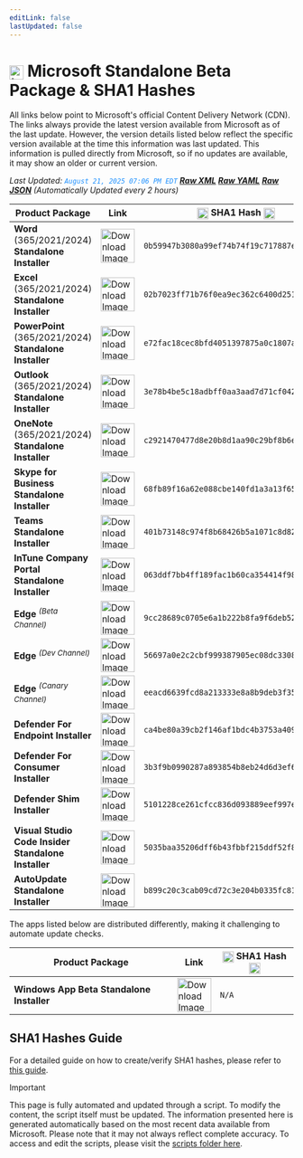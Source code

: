 ```yaml
---
editLink: false
lastUpdated: false
---
```

# <img src="/images/Microsoft_Logo_512px.png" alt="image" width="25" style="vertical-align: middle; display: inline-block;" /> Microsoft Standalone Beta Package & SHA1 Hashes

<span class="extra-small">All links below point to Microsoft's official Content Delivery Network (CDN).</span>
<span class="extra-small">The links always provide the latest version available from Microsoft as of the last update. However, the version details listed below reflect the specific version available at the time this information was last updated. This information is pulled directly from Microsoft, so if no updates are available, it may show an older or current version.</span>

<span class="extra-small">_Last Updated: <code style="color : dodgerblue">August 21, 2025 07:06 PM EDT</code> [**_Raw XML_**](https://github.com/cocopuff2u/MOFA/blob/main/latest_raw_files/macos_standalone_beta.xml) [**_Raw YAML_**](https://github.com/cocopuff2u/MOFA/blob/main/latest_raw_files/macos_standalone_beta.yaml) [**_Raw JSON_**](https://github.com/cocopuff2u/MOFA/blob/main/latest_raw_files/macos_standalone_beta.json)
 (Automatically Updated every 2 hours)_</span>

| **Product Package** | **Link** | **<img src="/images/sha-256.png" alt="image" width="20" style="vertical-align: middle; display: inline-block;" /> SHA1 Hash <img src="/images/sha-256.png" alt="image" width="20" style="vertical-align: middle; display: inline-block;" />** |
|----------------------|----------|------------------|
| **Word** (365/2021/2024) **Standalone Installer** | <a href="https://officecdnmac.microsoft.com/pr/4B2D7701-0A4F-49C8-B4CB-0C2D4043F51F/MacAutoupdate/Microsoft_Word_16.101.25081948_Updater.pkg"><img src="/images/MSWD_512x512x32.png" alt="Download Image" width="60"></a> | `0b59947b3080a99ef74b74f19c717887e2e25727` |
| **Excel** (365/2021/2024) **Standalone Installer** | <a href="https://officecdnmac.microsoft.com/pr/4B2D7701-0A4F-49C8-B4CB-0C2D4043F51F/MacAutoupdate/Microsoft_Excel_16.101.25081948_Updater.pkg"><img src="/images/XCEL_512x512x32.png" alt="Download Image" width="60"></a> | `02b7023ff71b76f0ea9ec362c6400d2512d29ced` |
| **PowerPoint** (365/2021/2024) **Standalone Installer** | <a href="https://officecdnmac.microsoft.com/pr/4B2D7701-0A4F-49C8-B4CB-0C2D4043F51F/MacAutoupdate/Microsoft_PowerPoint_16.101.25081948_Updater.pkg"><img src="/images/PPT3_512x512x32.png" alt="Download Image" width="60"></a> | `e72fac18cec8bfd4051397875a0c1807ac778297` |
| **Outlook** (365/2021/2024) **Standalone Installer**| <a href="https://officecdnmac.microsoft.com/pr/4B2D7701-0A4F-49C8-B4CB-0C2D4043F51F/MacAutoupdate/Microsoft_Outlook_16.101.25081948_Updater.pkg"><img src="/images/Outlook_512x512x32.png" alt="Download Image" width="60"></a> | `3e78b4be5c18adbff0aa3aad7d71cf0423b5d24a` |
| **OneNote** (365/2021/2024) **Standalone Installer** | <a href="https://officecdnmac.microsoft.com/pr/4B2D7701-0A4F-49C8-B4CB-0C2D4043F51F/MacAutoupdate/Microsoft_OneNote_16.101.25081948_Updater.pkg"><img src="/images/OneNote_512x512x32.png" alt="Download Image" width="60"></a> | `c2921470477d8e20b8d1aa90c29bf8b6e9d419cd` |
| **Skype for Business Standalone Installer** | <a href="https://officecdn.microsoft.com/pr/4B2D7701-0A4F-49C8-B4CB-0C2D4043F51F/MacAutoupdate/SkypeForBusinessUpdater-16.31.10.pkg"><img src="/images/skype_for_business.png" alt="Download Image" width="60"></a> | `68fb89f16a62e088cbe140fd1a3a13f65846c827` |
| **Teams Standalone Installer** | <a href="https://statics.teams.cdn.office.net/production-osx/25227.301.3887.7726/MicrosoftTeams.pkg"><img src="/images/teams_512x512x32.png" alt="Download Image" width="60"></a> | `401b73148c974f8b68426b5a1071c8d82896e1e0` |
| **InTune Company Portal Standalone Installer** | <a href="https://officecdnmac.microsoft.com/pr/4B2D7701-0A4F-49C8-B4CB-0C2D4043F51F/MacAutoupdate/CompanyPortal_5.2504.2-Upgrade.pkg"><img src="/images/companyportal.png" alt="Download Image" width="60"></a> | `063ddf7bb4ff189fac1b60ca354414f980b6d4b8` |
| **Edge** <sup>_(Beta Channel)_</sup> | <a href="https://msedge.sf.dl.delivery.mp.microsoft.com/filestreamingservice/files/c5e802ee-904f-41d4-a040-14c4bebd4a29/MicrosoftEdgeBeta-140.0.3485.14.pkg"><img src="/images/edge_beta.png" alt="Download Image" width="60"></a> | `9cc28689c0705e6a1b222b8fa9f6deb526dfd37d` |
| **Edge** <sup>_(Dev Channel)_</sup> | <a href="https://msedge.sf.dl.delivery.mp.microsoft.com/filestreamingservice/files/84ce67ce-d9ab-4e85-b9c0-888d3fa625e7/MicrosoftEdgeDev-141.0.3500.1.pkg"><img src="/images/edge_dev.png" alt="Download Image" width="60"></a> | `56697a0e2c2cbf999387905ec08dc3308b927f19` |
| **Edge** <sup>_(Canary Channel)_</sup> | <a href="https://msedge.sf.dl.delivery.mp.microsoft.com/filestreamingservice/files/fff7bf58-a248-47be-a80d-01464cd485ec/MicrosoftEdgeCanary-141.0.3513.0.pkg"><img src="/images/edge_canary.png" alt="Download Image" width="60"></a> | `eeacd6639fcd8a213333e8a8b9deb3f35f4cb9ff` |
| **Defender For Endpoint Installer** | <a href="https://officecdnmac.microsoft.com/pr/4B2D7701-0A4F-49C8-B4CB-0C2D4043F51F/MacAutoupdate/wdav-upgrade.pkg"><img src="/images/defender_512x512x32.png" alt="Download Image" width="60"></a> | `ca4be80a39cb2f146af1bdc4b3753a4093eb9103` |
| **Defender For Consumer Installer** | <a href="https://officecdnmac.microsoft.com/pr/4B2D7701-0A4F-49C8-B4CB-0C2D4043F51F/MacAutoupdate/Microsoft_Defender_101.25072.0010_Individuals_Installer.pkg"><img src="/images/defender_512x512x32.png" alt="Download Image" width="60"></a> | `3b3f9b0990287a893854b8eb24d6d3ef6a1fca0d` |
| **Defender Shim Installer** | <a href="https://officecdnmac.microsoft.com/pr/4B2D7701-0A4F-49C8-B4CB-0C2D4043F51F/MacAutoupdate/Microsoft_Defender_101.24080.0001_Individuals_Shim_Installer.pkg"><img src="/images/defender_512x512x32.png" alt="Download Image" width="60"></a> | `5101228ce261cfcc836d093889eef997e8f62dfd` |
| **Visual Studio Code Insider Standalone Installer** | <a href="https://vscode.download.prss.microsoft.com/dbazure/download/insider/d2edee24762a3923e2422d3f61528ae4b1381a33/VSCode-darwin-universal.zip"><img src="/images/Code_512x512x32.png" alt="Download Image" width="60"></a> | `5035baa35206dff6b43fbbf215ddf52f847b7a00` |
| **AutoUpdate Standalone Installer** | <a href="https://officecdnmac.microsoft.com/pr/4B2D7701-0A4F-49C8-B4CB-0C2D4043F51F/MacAutoupdate/Microsoft_AutoUpdate_4.79.25033028_Updater.pkg"><img src="/images/autoupdate.png" alt="Download Image" width="60"></a> | `b899c20c3cab09cd72c3e204b0335fc81023d823` |

<span class="extra-small">The apps listed below are distributed differently, making it challenging to automate update checks.</span>

| **Product Package** | **Link** | **<img src="/images/sha-256.png" alt="image" width="20" style="vertical-align: middle; display: inline-block;" /> SHA1 Hash <img src="/images/sha-256.png" alt="image" width="20" style="vertical-align: middle; display: inline-block;" />** |
|----------------------|----------|------------------|
| **Windows App Beta Standalone Installer** | <a href="https://install.appcenter.ms/orgs/rdmacios-k2vy/apps/microsoft-remote-desktop-for-mac/distribution_groups/all-users-of-microsoft-remote-desktop-for-mac"><img src="/images/windowsapp.png" alt="Download Image" width="60"></a> | `N/A` |

## SHA1 Hashes Guide

For a detailed guide on how to create/verify SHA1 hashes, please refer to [this guide](/guides/how_to_sha1.md).

> [!IMPORTANT]
> This page is fully automated and updated through a script. To modify the content, the script itself must be updated. The information presented here is generated automatically based on the most recent data available from Microsoft. Please note that it may not always reflect complete accuracy. To access and edit the scripts, please visit the [scripts folder here](https://github.com/cocopuff2u/MOFA_WEBSITE/tree/main/update_readme_scripts).
